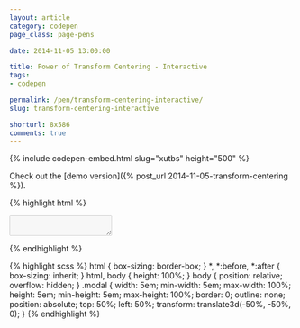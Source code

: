 ```yaml
---
layout: article
category: codepen
page_class: page-pens

date: 2014-11-05 13:00:00

title: Power of Transform Centering - Interactive
tags:
- codepen

permalink: /pen/transform-centering-interactive/
slug: transform-centering-interactive

shorturl: 8x586
comments: true
---
```


{% include codepen-embed.html slug="xutbs" height="500" %}

Check out the [demo version]({% post_url 2014-11-05-transform-centering %}).

{% highlight html %}
<textarea class="modal" disabled></textarea>
{% endhighlight %}

{% highlight scss %}
html {
  box-sizing: border-box;
}
*, *:before, *:after {
  box-sizing: inherit;
}
html,
body {
  height: 100%;
}
body {
  position: relative;
  overflow: hidden;
}
.modal {
  width:     5em;
  min-width: 5em;
  max-width: 100%;
  height:     5em;
  min-height: 5em;
  max-height: 100%;
  border: 0;
  outline: none;
  position: absolute;
  top:  50%;
  left: 50%;
  transform: translate3d(-50%, -50%, 0);
}
{% endhighlight %}
